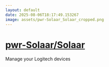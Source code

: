 ```yaml
---
layout: default
date: 2025-08-06T18:17:49.153267
image: assets/pwr-Solaar_Solaar_cropped.png
---
```


# [pwr-Solaar/Solaar](https://github.com/pwr-Solaar/Solaar)

Manage your Logitech devices
